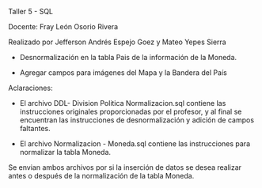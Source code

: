 Taller 5 - SQL

Docente: Fray León Osorio Rivera

Realizado por Jefferson Andrés Espejo Goez y Mateo Yepes Sierra

- Desnormalización en la tabla Pais de la información de la Moneda.

- Agregar campos para imágenes del Mapa y la Bandera del País

Aclaraciones:

- El archivo DDL- Division Politica Normalizacion.sql contiene las instrucciones originales proporcionadas por el profesor, y al final se encuentran las instrucciones de desnormalización y adición de campos faltantes. 

- El archivo Normalizacion - Moneda.sql contiene las instrucciones para normalizar la tabla Moneda.

Se envian ambos archivos por si la inserción de datos se desea realizar antes o después de la normalización de la tabla Moneda.
